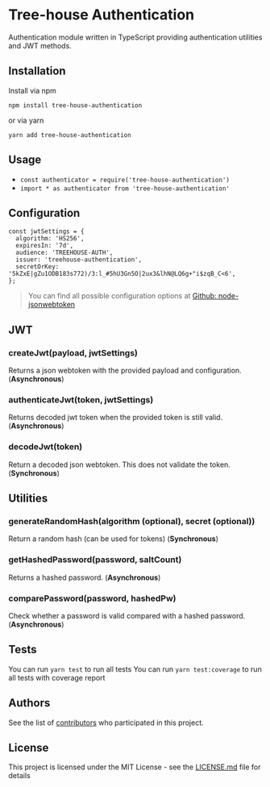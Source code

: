 # Tree-house Authentication

Authentication module written in TypeScript providing authentication utilities and JWT methods.

## Installation

Install via npm

```
npm install tree-house-authentication
```

or via yarn

```
yarn add tree-house-authentication
```

## Usage

- `const authenticator = require('tree-house-authentication')`
- `import * as authenticator from 'tree-house-authentication'`

## Configuration
```
const jwtSettings = {
  algorithm: 'HS256',
  expiresIn: '7d',
  audience: 'TREEHOUSE-AUTH',
  issuer: 'treehouse-authentication',
  secretOrKey: '5kZxE|gZu1ODB183s772)/3:l_#5hU3Gn5O|2ux3&lhN@LQ6g+"i$zqB_C<6',
};
```
> You can find all possible configuration options at [Github: node-jsonwebtoken](https://github.com/auth0/node-jsonwebtoken)

## JWT
### createJwt(payload, jwtSettings)
Returns a json webtoken with the provided payload and configuration. (**Asynchronous**)

### authenticateJwt(token, jwtSettings)
Returns decoded jwt token when the provided token is still valid. (**Asynchronous**)

### decodeJwt(token)
Return a decoded json webtoken. This does not validate the token. (**Synchronous**)

## Utilities
### generateRandomHash(algorithm (optional), secret (optional))
Return a random hash (can be used for tokens) (**Synchronous**)

### getHashedPassword(password, saltCount)
Returns a hashed password. (**Asynchronous**)

### comparePassword(password, hashedPw)
Check whether a password is valid compared with a hashed password. (**Asynchronous**)

## Tests

  You can run `yarn test` to run all tests
  You can run `yarn test:coverage` to run all tests with coverage report
  
## Authors

See the list of [contributors](https://github.com/icapps/tree-house-authentication/contributors) who participated in this project.

## License

This project is licensed under the MIT License - see the [LICENSE.md](LICENSE.md) file for details

